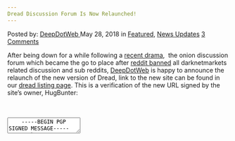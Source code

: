 ```yaml
---
Dread Discussion Forum Is Now Relaunched!
---
```

<article class="post-listing post-25863 post type-post status-publish format-standard has-post-thumbnail hentry category-deepdot-news category-news-updates tag-discussion tag-dread tag-forum tag-relaunched">
<div class="post-inner">
<span>Posted by: <a href="https://www.deepdotweb.com/author/admin/" title="">DeepDotWeb </a></span>
<span>May 28, 2018</span>
<span>in <a href="https://www.deepdotweb.com/category/deepdot-news/" rel="category tag">Featured</a>, <a href="https://www.deepdotweb.com/category/news-updates/" rel="category tag">News Updates</a></span>
<span><a href="https://www.deepdotweb.com/2018/05/28/dread-discussion-forum-is-now-relaunched/#comments">3 Comments</a></span>
</p>
<div class="clear"></div>
<div class="entry">
<p>After being down for a while following a <a href="https://www.deepdotweb.com/2018/04/24/sorting-trough-the-dread-olympus-drama/">recent drama</a>,  the onion discussion forum which became the go to place after <a href="https://www.deepdotweb.com/2018/03/21/reddit-just-banned-r-darknetmarkets-biggest-darknet-subreddit/">reddit banned</a> all darknetmarkets related discussion and sub reddits, <a href="https://www.deepdotweb.com/">DeepDotWeb</a> is happy to announce the relaunch of the new version of Dread, link to the new site can be found in our <a href="https://www.deepdotweb.com/marketplace-directory/listing/dread/">dread listing page</a>. This is a verification of the new URL signed by the site&#8217;s owner, HugBunter:</p>
<div id="crayon-5b112276a4b47588730139" class="crayon-syntax crayon-theme-classic crayon-font-monaco crayon-os-pc print-yes notranslate" data-settings=" minimize scroll-mouseover" style=" margin-top: 12px; margin-bottom: 12px; font-size: 12px !important; line-height: 15px !important;">
<div class="crayon-toolbar" data-settings=" mouseover overlay hide delay" style="font-size: 12px !important;height: 18px !important; line-height: 18px !important;"><span class="crayon-title"></span>
<div class="crayon-tools" style="font-size: 12px !important;height: 18px !important; line-height: 18px !important;"><div class="crayon-button crayon-nums-button" title="Toggle Line Numbers"><div class="crayon-button-icon"></div></div><div class="crayon-button crayon-plain-button" title="Toggle Plain Code"><div class="crayon-button-icon"></div></div><div class="crayon-button crayon-wrap-button" title="Toggle Line Wrap"><div class="crayon-button-icon"></div></div><div class="crayon-button crayon-expand-button" title="Expand Code"><div class="crayon-button-icon"></div></div><div class="crayon-button crayon-copy-button" title="Copy"><div class="crayon-button-icon"></div></div><div class="crayon-button crayon-popup-button" title="Open Code In New Window"><div class="crayon-button-icon"></div></div></div></div>
<div class="crayon-info" style="min-height: 16.8px !important; line-height: 16.8px !important;"></div>
<div class="crayon-plain-wrap"><textarea wrap="soft" class="crayon-plain print-no" data-settings="dblclick" readonly style="-moz-tab-size:4; -o-tab-size:4; -webkit-tab-size:4; tab-size:4; font-size: 12px !important; line-height: 15px !important;">
    -----BEGIN PGP SIGNED MESSAGE-----
    Hash: SHA512
    
    v2 Dread URL:
    http://dreadditevelidot.onion
    
    Signed by HugBunter - May 28th, 2018
    -----BEGIN PGP SIGNATURE-----
    
    iQIzBAEBCgAdFiEEYTOs4fS4fFHb8/6l6GEFEPmm6SIFAlsMe8AACgkQ6GEFEPmm
    6SJgsw//eQSN8PO60X10mGURtzMLZlkzo6j7wEX7lO9ADjR1cHKy+DL5hceeNfBp
    zs6+to+fY1ifZpmZYiVWtYb2w1YWsJjOOzkCQkRxJvu5pPken4iNlQlaoM7MQOqu
    Qf5yRTLbmtDKYP31b3q+2z6Mmjkk8JDZKVXFhgzS8ywobb4D3utjTE0v53BJVj2p
    mhTSKfZnO5DUlTZ+I7WYRqUfvEJwuSrsDu4c2nhAYsbFXRa/WUxF2CztNhgvGwhE
    Xb7V7L6u2WV1Y+WWiQmppJ7yGzob6CCiAt8JcYPbfKfzUGJqgvGG4Sfy2vRJuw2N
    CtcBzUci84YsILKIq4wJ5fDpRijdmk9LqVFhAOnikA4tordg8+BRDtnbtZ0gwMeZ
    5CDm5VugFKjrFZHcOMVcUcRQ7mTGHHL48YclESkh+gd7VF8v+dbApRIpmDFQWyJ/
    9Z/9mtenICWa5Pv6e7IHZertUSKmpIn36pffz9dwoZvCIr9N2Pvc40wWVMtO8qjU
    6ZsFzm/wf39aFaNOogd/Hk4Jzcg34yB7XZsCM1DZr6sJkZ5kQDE/OWmVwm0qfivN
    PaTlGMxjaidURBIQnn2ZOKgFmLxjNPz4/1nwh19FxhqBiFn3BJMk/x67uuq/Jz1F
    PCxEL5+FAjpKb4aU9ruTFrXKAcxOb0Aa6QMDECLPtfkwypYABxY=
    =unQ4
    -----END PGP SIGNATURE-----</textarea></div>
<div class="crayon-main" style="">
<table class="crayon-table">
<tr class="crayon-row">
<td class="crayon-nums " data-settings="show">
<div class="crayon-nums-content" style="font-size: 12px !important; line-height: 15px !important;"><div class="crayon-num" data-line="crayon-5b112276a4b47588730139-1">1</div><div class="crayon-num crayon-striped-num" data-line="crayon-5b112276a4b47588730139-2">2</div><div class="crayon-num" data-line="crayon-5b112276a4b47588730139-3">3</div><div class="crayon-num crayon-striped-num" data-line="crayon-5b112276a4b47588730139-4">4</div><div class="crayon-num" data-line="crayon-5b112276a4b47588730139-5">5</div><div class="crayon-num crayon-striped-num" data-line="crayon-5b112276a4b47588730139-6">6</div><div class="crayon-num" data-line="crayon-5b112276a4b47588730139-7">7</div><div class="crayon-num crayon-striped-num" data-line="crayon-5b112276a4b47588730139-8">8</div><div class="crayon-num" data-line="crayon-5b112276a4b47588730139-9">9</div><div class="crayon-num crayon-striped-num" data-line="crayon-5b112276a4b47588730139-10">10</div><div class="crayon-num" data-line="crayon-5b112276a4b47588730139-11">11</div><div class="crayon-num crayon-striped-num" data-line="crayon-5b112276a4b47588730139-12">12</div><div class="crayon-num" data-line="crayon-5b112276a4b47588730139-13">13</div><div class="crayon-num crayon-striped-num" data-line="crayon-5b112276a4b47588730139-14">14</div><div class="crayon-num" data-line="crayon-5b112276a4b47588730139-15">15</div><div class="crayon-num crayon-striped-num" data-line="crayon-5b112276a4b47588730139-16">16</div><div class="crayon-num" data-line="crayon-5b112276a4b47588730139-17">17</div><div class="crayon-num crayon-striped-num" data-line="crayon-5b112276a4b47588730139-18">18</div><div class="crayon-num" data-line="crayon-5b112276a4b47588730139-19">19</div><div class="crayon-num crayon-striped-num" data-line="crayon-5b112276a4b47588730139-20">20</div><div class="crayon-num" data-line="crayon-5b112276a4b47588730139-21">21</div><div class="crayon-num crayon-striped-num" data-line="crayon-5b112276a4b47588730139-22">22</div><div class="crayon-num" data-line="crayon-5b112276a4b47588730139-23">23</div></div>
</td>
<td class="crayon-code"><div class="crayon-pre" style="font-size: 12px !important; line-height: 15px !important; -moz-tab-size:4; -o-tab-size:4; -webkit-tab-size:4; tab-size:4;"><div class="crayon-line" id="crayon-5b112276a4b47588730139-1"><span class="crayon-o">--</span><span class="crayon-o">--</span><span class="crayon-o">-</span><span class="crayon-e">BEGIN </span><span class="crayon-e">PGP </span><span class="crayon-t">SIGNED</span><span class="crayon-h"> </span><span class="crayon-v">MESSAGE</span><span class="crayon-o">--</span><span class="crayon-o">--</span><span class="crayon-o">-</span></div><div class="crayon-line crayon-striped-line" id="crayon-5b112276a4b47588730139-2"><span class="crayon-v">Hash</span><span class="crayon-o">:</span><span class="crayon-h"> </span><span class="crayon-e">SHA512</span></div><div class="crayon-line" id="crayon-5b112276a4b47588730139-3">&nbsp;</div><div class="crayon-line crayon-striped-line" id="crayon-5b112276a4b47588730139-4"><span class="crayon-e">v2 </span><span class="crayon-e">Dread </span><span class="crayon-v">URL</span><span class="crayon-o">:</span></div><div class="crayon-line" id="crayon-5b112276a4b47588730139-5"><span class="crayon-v">http</span><span class="crayon-o">:</span><span class="crayon-c">//dreadditevelidot.onion</span></div><div class="crayon-line crayon-striped-line" id="crayon-5b112276a4b47588730139-6">&nbsp;</div><div class="crayon-line" id="crayon-5b112276a4b47588730139-7"><span class="crayon-t">Signed</span><span class="crayon-h"> </span><span class="crayon-e">by </span><span class="crayon-v">HugBunter</span><span class="crayon-h"> </span><span class="crayon-o">-</span><span class="crayon-h"> </span><span class="crayon-i">May</span><span class="crayon-h"> </span><span class="crayon-cn">28th</span><span class="crayon-sy">,</span><span class="crayon-h"> </span><span class="crayon-cn">2018</span></div><div class="crayon-line crayon-striped-line" id="crayon-5b112276a4b47588730139-8"><span class="crayon-o">--</span><span class="crayon-o">--</span><span class="crayon-o">-</span><span class="crayon-e">BEGIN </span><span class="crayon-e">PGP </span><span class="crayon-v">SIGNATURE</span><span class="crayon-o">--</span><span class="crayon-o">--</span><span class="crayon-o">-</span></div><div class="crayon-line" id="crayon-5b112276a4b47588730139-9">&nbsp;</div><div class="crayon-line crayon-striped-line" id="crayon-5b112276a4b47588730139-10"><span class="crayon-v">iQIzBAEBCgAdFiEEYTOs4fS4fFHb8</span><span class="crayon-o">/</span><span class="crayon-cn">6l6GEFEPmm6SIFAlsMe8AACgkQ6GEFEPmm</span></div><div class="crayon-line" id="crayon-5b112276a4b47588730139-11"><span class="crayon-cn">6SJgsw</span><span class="crayon-c">//eQSN8PO60X10mGURtzMLZlkzo6j7wEX7lO9ADjR1cHKy+DL5hceeNfBp</span></div><div class="crayon-line crayon-striped-line" id="crayon-5b112276a4b47588730139-12"><span class="crayon-v">zs6</span><span class="crayon-o">+</span><span class="crayon-st">to</span><span class="crayon-o">+</span><span class="crayon-e">fY1ifZpmZYiVWtYb2w1YWsJjOOzkCQkRxJvu5pPken4iNlQlaoM7MQOqu</span></div><div class="crayon-line" id="crayon-5b112276a4b47588730139-13"><span class="crayon-v">Qf5yRTLbmtDKYP31b3q</span><span class="crayon-o">+</span><span class="crayon-cn">2z6Mmjkk8JDZKVXFhgzS8ywobb4D3utjTE0v53BJVj2p</span></div><div class="crayon-line crayon-striped-line" id="crayon-5b112276a4b47588730139-14"><span class="crayon-v">mhTSKfZnO5DUlTZ</span><span class="crayon-o">+</span><span class="crayon-v">I7WYRqUfvEJwuSrsDu4c2nhAYsbFXRa</span><span class="crayon-o">/</span><span class="crayon-e">WUxF2CztNhgvGwhE</span></div><div class="crayon-line" id="crayon-5b112276a4b47588730139-15"><span class="crayon-v">Xb7V7L6u2WV1Y</span><span class="crayon-o">+</span><span class="crayon-e">WWiQmppJ7yGzob6CCiAt8JcYPbfKfzUGJqgvGG4Sfy2vRJuw2N</span></div><div class="crayon-line crayon-striped-line" id="crayon-5b112276a4b47588730139-16"><span class="crayon-v">CtcBzUci84YsILKIq4wJ5fDpRijdmk9LqVFhAOnikA4tordg8</span><span class="crayon-o">+</span><span class="crayon-i">BRDtnbtZ0gwMeZ</span></div><div class="crayon-line" id="crayon-5b112276a4b47588730139-17"><span class="crayon-cn">5CDm5VugFKjrFZHcOMVcUcRQ7mTGHHL48YclESkh</span><span class="crayon-o">+</span><span class="crayon-v">gd7VF8v</span><span class="crayon-o">+</span><span class="crayon-v">dbApRIpmDFQWyJ</span><span class="crayon-o">/</span></div><div class="crayon-line crayon-striped-line" id="crayon-5b112276a4b47588730139-18"><span class="crayon-cn">9Z</span><span class="crayon-o">/</span><span class="crayon-cn">9mtenICWa5Pv6e7IHZertUSKmpIn36pffz9dwoZvCIr9N2Pvc40wWVMtO8qjU</span></div><div class="crayon-line" id="crayon-5b112276a4b47588730139-19"><span class="crayon-cn">6ZsFzm</span><span class="crayon-o">/</span><span class="crayon-v">wf39aFaNOogd</span><span class="crayon-o">/</span><span class="crayon-v">Hk4Jzcg34yB7XZsCM1DZr6sJkZ5kQDE</span><span class="crayon-o">/</span><span class="crayon-e">OWmVwm0qfivN</span></div><div class="crayon-line crayon-striped-line" id="crayon-5b112276a4b47588730139-20"><span class="crayon-v">PaTlGMxjaidURBIQnn2ZOKgFmLxjNPz4</span><span class="crayon-o">/</span><span class="crayon-cn">1nwh19FxhqBiFn3BJMk</span><span class="crayon-o">/</span><span class="crayon-v">x67uuq</span><span class="crayon-o">/</span><span class="crayon-e">Jz1F</span></div><div class="crayon-line" id="crayon-5b112276a4b47588730139-21"><span class="crayon-v">PCxEL5</span><span class="crayon-o">+</span><span class="crayon-v">FAjpKb4aU9ruTFrXKAcxOb0Aa6QMDECLPtfkwypYABxY</span><span class="crayon-o">=</span></div><div class="crayon-line crayon-striped-line" id="crayon-5b112276a4b47588730139-22"><span class="crayon-o">=</span><span class="crayon-v">unQ4</span></div><div class="crayon-line" id="crayon-5b112276a4b47588730139-23"><span class="crayon-o">--</span><span class="crayon-o">--</span><span class="crayon-o">-</span><span class="crayon-st">END</span><span class="crayon-h"> </span><span class="crayon-e">PGP </span><span class="crayon-v">SIGNATURE</span><span class="crayon-o">--</span><span class="crayon-o">--</span><span class="crayon-o">-</span></div></div></td>
</tr>
</table>
</div>
</div>
    
<p>
    This is the official relaunch announcment taken from here (http://dreadditevelidot.onion/post/328eea1e084cca134090):</p>
<blockquote><p><em>We&#8217;re back and better than ever! Over the past month since the situation which lead to the decision of taking Dread down, I have been working hard to completely redevelop the platform, to provide a much stronger and usable system to provide communities and discussion boards for all. Following the initial launch in February, the platform significantly grew and the concepts behind it were molded by the idea of a more open community space, offering a home to users I had never even considered before.</em></p>
<p><em>I would like to formally apologize for the down time experienced, I know it left everyone a little scattered after coming together at Dread. This situation is partly my fault, although I did try to ease the situation, I feel there is more I could have done at the time, or just handled it better. There has been a lot of misinformation spread regarding the situation too, I will not be discussing it any further however as it is now in the past and I hope everyone can move on from it. I&#8217;d just like to be able to offer this free service as a community hub and if you choose not to use it, that is your right to having your own opinion on things. That isn&#8217;t to say you can still come here spouting all sorts of conspiracies, which leads me to talking about the <a href="http://dreadditevelidot.onion/page/rules/" target="_blank" rel="noopener">site-wide rules</a>. They have been altered to make some sub categories of the rules a little more clear and to also outline the rule against on-site trade. We do not and have never allowed direct deals of any sort, involving monetary transactions at Dread, keep this elsewhere to hidden service ecommerce sites etc. I have had to draw a line regarding FUD (fear, uncertainty, doubt) posts after what I left to run for much too long before the down time. If you want to post anything that may be considered slander towards me or any services that I offer, go ahead, as long as you provide some sort of proof to back you up. Anything that doesn&#8217;t have evidence should be taken with a grain of salt as there is currently a lot of baffling misinformation spreading, to which I can back myself up on every time. This has been seen as a direct attack on my service by someone who is potentially building something similar, already running a similar site or just has a vendetta against me. This also goes for misinformation regarding other sites and services too, not just my own. The nature of hidden services is that everyone becomes really paranoid, just take a step back and if there is no information, do not believe it immediately, this world is full of people out for themselves only and they&#8217;ll do anything to bring others down for their own gain.</em></p>
<p><em>Anyway, onto the juicy stuff. What&#8217;s new?</em></p>
<ul>
<li><em>Completely rebuilt User Interface, I&#8217;m sure you have noticed</em></li>
<li><em>System is running on 95% new code, completely rewritten for speed and flexibility</em></li>
<li><em>All previous bugs should be fixed considering the functionality will have been rewritten. That&#8217;s not to say there aren&#8217;t new bugs, please report them!</em></li>
<li><em>Post/comment sorting &#8211; Hot, New, Top (24h)</em></li>
<li><em>Improved advertising module (More updates to come)</em></li>
<li><em>More ad space scattered around the site</em></li>
<li><em>Save posts</em></li>
<li><em>Multi-level and collapsible threaded comments</em></li>
<li><em>Added <a href="http://dreadditevelidot.onion/d/all">/d/all</a></em></li>
<li><em>Amended the suggested subdreads</em></li>
<li><em>No auto-subscription to suggested subdreads, you may now freely subscribe/unsubscribe from any sub</em></li>
<li><em>Fully responsive for mobile devices (You&#8217;ve been warned of the issues of using a mobile device to access hidden services, but you still won&#8217;t listen, so the site is now usable at least)</em></li>
<li><em>Private/Invite only subdreads</em></li>
<li><em>User flair</em></li>
<li><em>Quote BBCode added</em></li>
<li><em>Improved search including comments</em></li>
<li><em>User profiles now include comments</em></li>
<li><em>Block users</em></li>
<li><em>Subdread wiki pages</em></li>
<li><em>Theme options for subdreads has been improved (Banner image, icon image and 6 new theme colors)</em></li>
<li><em>Subdread user ban expiry dates</em></li>
<li><em>PGP Key parsing has been fixed, should be no issues adding your public key now. I have cleared old keys from accounts.</em></li>
<li><em>PGP 2-FA (Two-factor authentication)</em></li>
<li><em>Mnemonic key for use in resetting your password, this will be issues to all new and old accounts upon login.</em></li>
<li><em>Enforced password change as a precaution, strength of password encryption has been increased also.</em></li>
<li><em>AutoModerator functionality has been added for subs, you can now setup word censoring and enforce your rules a little easier with simple regex-like entries. This will be expanded on over the next updates.</em></li>
<li><em>Subdread creation no longer requires an approval key, there are now specific requirements that slightly differ per account.</em></li>
<li><em>Canary page added, which will be updated with a PGP signature from me EVERY Monday.</em></li>
</ul>
<p><em>If you have purchased a hidden service shop, it is live on a test server ready for you to configure, drop me a PM!</em></p>
<p><em>I&#8217;ve worked extremely hard on this once again, it&#8217;s the biggest and most exciting project I&#8217;ve ever worked on and I hope it provides as a great free service to you all. Please don&#8217;t abuse my generosity with this, I have put every minute of my free time into this for the last 4 months. It&#8217;s a shame I had to abandon the great onion address I had (RIP), however I believe this new one was fate to come across and may be even better, is it memorable enough? I have not rebranded to &#8220;dreaddit&#8221; either, nor do I want the site referred to as that, it was by complete luck that the address had that when searching for &#8220;dread&#8221; as the prefix.</em></p>
<p><em>Please provide feedback in the comments! </em></p></blockquote>
<p>We hope that dread will continue to grow and will be used as a place for fruitful discussion.</p>
</div>
<span style="display:none"><a href="https://www.deepdotweb.com/tag/discussion/" rel="tag">discussion</a> <a href="https://www.deepdotweb.com/tag/dread/" rel="tag">dread</a> <a href="https://www.deepdotweb.com/tag/forum/" rel="tag">forum</a> <a href="https://www.deepdotweb.com/tag/relaunched/" rel="tag">relaunched</a></span> <span style="display:none" class="updated">2018-05-28</span>
<div style="display:none" class="vcard author" itemprop="author" itemscope itemtype="http://schema.org/Person"><strong class="fn" itemprop="name">